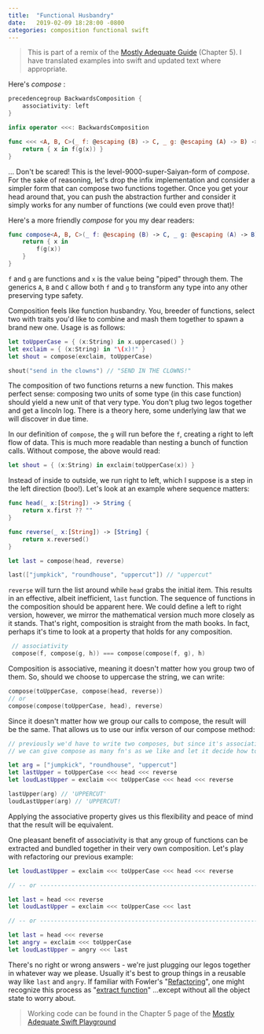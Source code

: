 ```yaml
---
title:  "Functional Husbandry"
date:   2019-02-09 18:28:00 -0800
categories: composition functional swift
---
```


> This is part of a remix of the [Mostly Adequate Guide](https://github.com/MostlyAdequate/mostly-adequate-guide) (Chapter 5).  I have translated examples into swift and updated text where appropriate.

Here's _compose_ :

```swift
precedencegroup BackwardsComposition {
    associativity: left
}

infix operator <<<: BackwardsComposition

func <<< <A, B, C>(_ f: @escaping (B) -> C, _ g: @escaping (A) -> B) -> (A) -> C {
    return { x in f(g(x)) }
}
```

... Don't be scared! This is the level-9000-super-Saiyan-form of _compose_. For the sake of reasoning, let's drop the infix implementation and consider a simpler form that can compose two functions together. Once you get your head around that, you can push the abstraction further and consider it simply works for any number of functions (we could even prove that)!

Here's a more friendly _compose_ for you my dear readers:

```swift
func compose<A, B, C>(_ f: @escaping (B) -> C, _ g: @escaping (A) -> B) -> (A) -> C {
    return { x in
        f(g(x))
    }
}
```

`f` and `g` are functions and `x` is the value being "piped" through them.  The generics `A`, `B` and `C` allow both `f` and `g` to transform any type into any other preserving type safety.

 Composition feels like function husbandry. You, breeder of functions, select two with traits you'd like to combine and mash them together to spawn a brand new one. Usage is as follows:

```swift
let toUpperCase = { (x:String) in x.uppercased() }
let exclaim = { (x:String) in "\(x)!" }
let shout = compose(exclaim, toUpperCase)

shout("send in the clowns") // "SEND IN THE CLOWNS!"
```

 The composition of two functions returns a new function. This makes perfect sense: composing two units of some type (in this case function) should yield a new unit of that very type. You don't plug two legos together and get a lincoln log. There is a theory here, some underlying law that we will discover in due time.

 In our definition of `compose`, the `g` will run before the `f`, creating a right to left flow of data. This is much more readable than nesting a bunch of function calls. Without compose, the above would read:

```swift
let shout = { (x:String) in exclaim(toUpperCase(x)) }
```

 Instead of inside to outside, we run right to left, which I suppose is a step in the left direction (boo!). Let's look at an example where sequence matters:

```swift
func head(_ x:[String]) -> String {
    return x.first ?? ""
}

func reverse(_ x:[String]) -> [String] {
    return x.reversed()
}

let last = compose(head, reverse)

last(["jumpkick", "roundhouse", "uppercut"]) // "uppercut"
```

 `reverse` will turn the list around while `head` grabs the initial item. This results in an effective, albeit inefficient, `last` function. The sequence of functions in the composition should be apparent here. We could define a left to right version, however, we mirror the mathematical version much more closely as it stands. That's right, composition is straight
from the math books. In fact, perhaps it's time to look at a property that holds for any composition.

```swift
 // associativity
 compose(f, compose(g, h)) === compose(compose(f, g), h)
```

 Composition is associative, meaning it doesn't matter how you group two of them. So, should we choose to uppercase the string, we can write:

```swift
compose(toUpperCase, compose(head, reverse))
// or
compose(compose(toUpperCase, head), reverse)
```

 Since it doesn't matter how we group our calls to compose, the result will be the same. That allows us to use our infix verson of our compose method:

```swift
// previously we'd have to write two composes, but since it's associative,
// we can give compose as many fn's as we like and let it decide how to group them.

let arg = ["jumpkick", "roundhouse", "uppercut"]
let lastUpper = toUpperCase <<< head <<< reverse
let loudLastUpper = exclaim <<< toUpperCase <<< head <<< reverse

lastUpper(arg) // 'UPPERCUT'
loudLastUpper(arg) // 'UPPERCUT!
```

 Applying the associative property gives us this flexibility and peace of mind that the result will be equivalent.

 One pleasant benefit of associativity is that any group of functions can be extracted and bundled together in their very own composition. Let's play with refactoring our previous example:

```swift
let loudLastUpper = exclaim <<< toUpperCase <<< head <<< reverse

// -- or ---------------------------------------------------------------

let last = head <<< reverse
let loudLastUpper = exclaim <<< toUpperCase <<< last

// -- or ---------------------------------------------------------------

let last = head <<< reverse
let angry = exclaim <<< toUpperCase
let loudLastUpper = angry <<< last
```

 There's no right or wrong answers - we're just plugging our legos together in whatever way we please. Usually it's best to group things in a reusable way like `last` and `angry`. If familiar with Fowler's "[Refactoring](https://martinfowler.com/books/refactoring.html)", one might recognize this process as "[extract function](https://refactoring.com/catalog/extractFunction.html)" ...except without all the object state to worry about.

> Working code can be found in the Chapter 5 page of the [Mostly Adequate Swift Playground](https://github.com/ethyreal/mostly-adequate-guide-swift)
